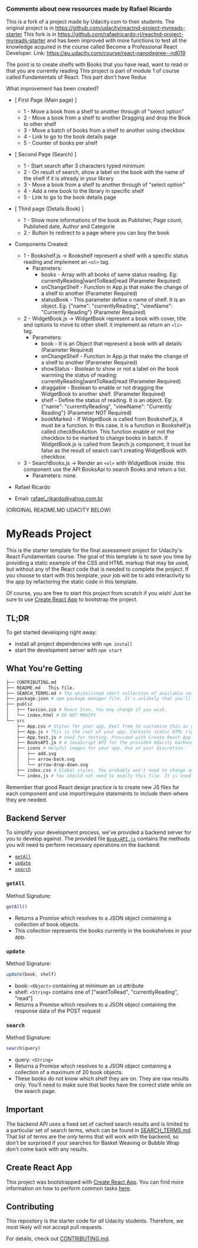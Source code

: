 ### Comments about new resources made by Rafael Ricardo

This is a fork of a project made by Udacity.com to their students.
The original project is in https://github.com/udacity/reactnd-project-myreads-starter
This fork is in https://github.com/rafaelricardo-rj/reactnd-project-myreads-starter and has
been improved with more functions to test all the knowledge acquired in the course called
Become a Professional React Developer. Link: https://eu.udacity.com/course/react-nanodegree--nd019

The point is to create shelfs with Books that you have read, want to read or that you are currently reading
This project is part of module 1 of course called Fundamentals of React. This part don't have Redux

What improvement has been created?

* [ First Page (Main page) ]
  + 1 - Move a book from a shelf to another through of "select option"
  + 2 - Move a book from a shelf to another Dragging and drop the Book to other shelf
  + 3 - Move a batch of books from a shelf to another using checkbox
  + 4 - Link to go to the book details page
  + 5 - Counter of books per shelf
* [ Second Page (Search) ]
  + 1 - Start search after 3 characters typed minimum
  + 2 - On result of search, show a label on the book with the name of the shelf if it is already in your library
  + 3 - Move a book from a shelf to another through of "select option"
  + 4 - Add a new book to the library in specific shelf
  + 5 - Link to go to the book details page
* [ Third page (Details Book) ]
  + 1 - Show more informations of the book as Publisher, Page count, Published date, Author and Categorie
  + 2 - Button to redirect to a page where you can buy the book

* Components Created:
    + 1 - Bookshelf.js -> Bookshelf represent a shelf with a specific status reading and implement an <code>&lt;ol&gt;</code> tag.
      * Parameters:
        + books         - Array with all books of same status reading. Eg: currentlyReading|wantToRead|read (Parameter   Required)
        + onChangeShelf - Function in App.js that make the change of a shelf to another (Parameter Required)
        + statusBook    - This parameter define o name of shelf. It is an object. Eg: {"name": "currentlyReading", "viewName": "Currently Reading"} (Parameter Required)
    + 2 - WidgetBook.js -> WidgetBook represent a book with cover, title and options to move to other shelf. it implement as return an <code>&lt;li&gt;</code> tag.
      * Parameters:
        + book          - It is an Object that represent a book with all details (Parameter Required)
        + onChangeShelf - Function in App.js that make the change of a shelf to another (Parameter Required)
        + showStatus    - Boolean to show or not a label on the book warnning the status of reading: currentlyReading|wantToRead|read (Parameter Required)
        + draggable     - Boolean to enable or not dragging the WidgetBook to another shelf. (Parameter Required)
        + shelf         - Define the status of reading. It is an object. Eg: {"name": "currentlyReading", "viewName": "Currently Reading"} (Parameter NOT Required)
        + bookMarked    - If WidgetBook is called from Bookshelf.js, it must be a function. In this case, it is a      function in Bookshelf.js called checkBoxAction. This function enable or not the checkbox to be marked to change books in batch. If WidgetBook.js is called from Search.js component, it must be false as the result of search can't creating WidgetBook with checkbox.
    + 3 - SearchBooks.js -> Render an <code>&lt;ol&gt;</code> with WidgetBook inside. this component use the API BooksApi to search Books and  return a list.
        * Parameters: none.


* Rafael Ricardo
* Email: rafael_rikardo@yahoo.com.br

(ORIGINAL README.MD UDACITY BELOW)
# MyReads Project

This is the starter template for the final assessment project for Udacity's React Fundamentals course. The goal of this template is to save you time by providing a static example of the CSS and HTML markup that may be used, but without any of the React code that is needed to complete the project. If you choose to start with this template, your job will be to add interactivity to the app by refactoring the static code in this template.

Of course, you are free to start this project from scratch if you wish! Just be sure to use [Create React App](https://github.com/facebookincubator/create-react-app) to bootstrap the project.

## TL;DR

To get started developing right away:

* install all project dependencies with `npm install`
* start the development server with `npm start`

## What You're Getting
```bash
├── CONTRIBUTING.md
├── README.md - This file.
├── SEARCH_TERMS.md # The whitelisted short collection of available search terms for you to use with your app.
├── package.json # npm package manager file. It's unlikely that you'll need to modify this.
├── public
│   ├── favicon.ico # React Icon, You may change if you wish.
│   └── index.html # DO NOT MODIFY
└── src
    ├── App.css # Styles for your app. Feel free to customize this as you desire.
    ├── App.js # This is the root of your app. Contains static HTML right now.
    ├── App.test.js # Used for testing. Provided with Create React App. Testing is encouraged, but not required.
    ├── BooksAPI.js # A JavaScript API for the provided Udacity backend. Instructions for the methods are below.
    ├── icons # Helpful images for your app. Use at your discretion.
    │   ├── add.svg
    │   ├── arrow-back.svg
    │   └── arrow-drop-down.svg
    ├── index.css # Global styles. You probably won't need to change anything here.
    └── index.js # You should not need to modify this file. It is used for DOM rendering only.
```

Remember that good React design practice is to create new JS files for each component and use import/require statements to include them where they are needed.

## Backend Server

To simplify your development process, we've provided a backend server for you to develop against. The provided file [`BooksAPI.js`](src/BooksAPI.js) contains the methods you will need to perform necessary operations on the backend:

* [`getAll`](#getall)
* [`update`](#update)
* [`search`](#search)

### `getAll`

Method Signature:

```js
getAll()
```

* Returns a Promise which resolves to a JSON object containing a collection of book objects.
* This collection represents the books currently in the bookshelves in your app.

### `update`

Method Signature:

```js
update(book, shelf)
```

* book: `<Object>` containing at minimum an `id` attribute
* shelf: `<String>` contains one of ["wantToRead", "currentlyReading", "read"]  
* Returns a Promise which resolves to a JSON object containing the response data of the POST request

### `search`

Method Signature:

```js
search(query)
```

* query: `<String>`
* Returns a Promise which resolves to a JSON object containing a collection of a maximum of 20 book objects.
* These books do not know which shelf they are on. They are raw results only. You'll need to make sure that books have the correct state while on the search page.

## Important
The backend API uses a fixed set of cached search results and is limited to a particular set of search terms, which can be found in [SEARCH_TERMS.md](SEARCH_TERMS.md). That list of terms are the _only_ terms that will work with the backend, so don't be surprised if your searches for Basket Weaving or Bubble Wrap don't come back with any results.

## Create React App

This project was bootstrapped with [Create React App](https://github.com/facebookincubator/create-react-app). You can find more information on how to perform common tasks [here](https://github.com/facebookincubator/create-react-app/blob/master/packages/react-scripts/template/README.md).

## Contributing

This repository is the starter code for _all_ Udacity students. Therefore, we most likely will not accept pull requests.

For details, check out [CONTRIBUTING.md](CONTRIBUTING.md).
